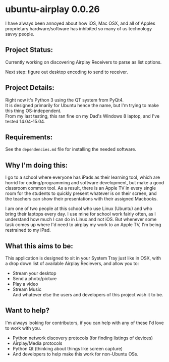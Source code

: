 ubuntu-airplay 0.0.26
===

I have always been annoyed about how iOS, Mac OSX, and all of Apples proprietary hardware/software has inhibited so many of us technology savvy people.  

Project Status:
---
Currently working on discovering Airplay Receivers to parse as list options.

Next step: figure out desktop encoding to send to receiver.

Project Details:
---
Right now it's Python 3 using the QT system from PyQt4.  
It is designed primarily for Ubuntu hence the name, but I'm trying to make this thing OS-independent.  
From my last testing, this ran fine on my Dad's Windows 8 laptop, and I've tested 14.04-15.04.

Requirements:
---
See the `dependencies.md` file for installing the needed software.

Why I'm doing this:
---
I go to a school where everyone has iPads as their learning tool, which are horrid for coding/programming and software development, but make a good classroom common tool. As a result, there is an Apple TV in every single room for the students to quickly present whatever is on their screen, and the teachers can show their presentations with their assigned Macbooks.

I am one of two people at this school who use Linux (Ubuntu) and who bring their laptops every day. I use mine for school work fairly often, as I understand how much I can do in Linux and not iOS. But whenever some task comes up where I'd need to airplay my work to an Apple TV, I'm being restrained to my iPad.

What this aims to be:
---
This application is designed to sit in your System Tray just like in OSX, with a drop down list of available Airplay Recievers, and allow you to:
- Stream your desktop  
- Send a photo/picture  
- Play a video  
- Stream Music  
And whatever else the users and developers of this project wish it to be.

Want to help?
---
I'm always looking for contributors, if you can help with any of these I'd love to work with you.  
 * Python network discovery protocols (for finding listings of devices)
 * Airplay/Media protocols
 * Python Qt (thinking about things like screen capture)
 * And developers to help make this work for non-Ubuntu OSs.
